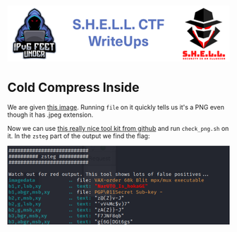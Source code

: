![S.H.E.L.L.CTF](../../banner.png)

# Cold Compress Inside

We are given [this image](COLD_COMPRESS.jpeg).
Running `file` on it quickly tells us it's a PNG even though it has .jpeg extension.

Now we can use [this really nice tool kit from github](https://github.com/DominicBreuker/stego-toolkit) and run `check_png.sh` on it.
In the `zsteg` part of the output we find the flag:

![flag.png](flag.png)
